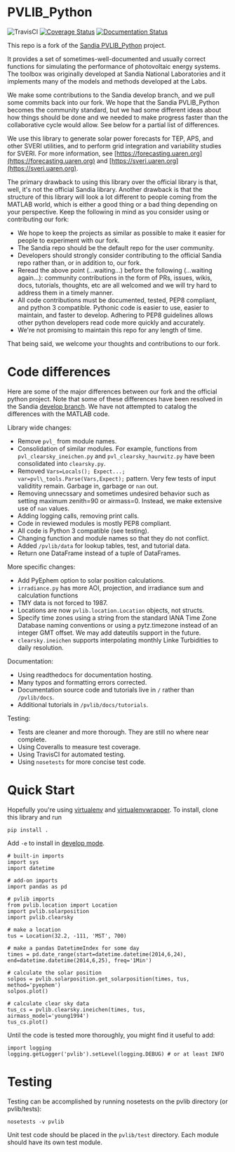 PVLIB_Python
============

![TravisCI](https://travis-ci.org/UARENForecasting/PVLIB_Python.svg)
[![Coverage Status](https://img.shields.io/coveralls/UARENForecasting/PVLIB_Python.svg)](https://coveralls.io/r/UARENForecasting/PVLIB_Python)
[![Documentation Status](https://readthedocs.org/projects/uarenforecasting-pvlib-python/badge/?version=latest)](https://readthedocs.org/projects/uarenforecasting-pvlib-python/?badge=latest)

This repo is a fork of the [Sandia PVLIB_Python](https://github.com/Sandia-Labs/PVLIB_Python) project.

It provides a set of sometimes-well-documented and usually correct functions for simulating the performance of photovoltaic energy systems. The toolbox was originally developed at Sandia National Laboratories and it implements many of the models and methods developed at the Labs. 

We make some contributions to the Sandia develop branch, and we pull some commits back into our fork. We hope that the Sandia PVLIB_Python becomes the community standard, but we had some different ideas about how things should be done and we needed to make progress faster than the collaborative cycle would allow. See below for a partial list of differences. 

We use this library to generate solar power forecasts for TEP, APS, and other SVERI utilities, and to perform grid integration and variability studies for SVERI. For more information, see [https://forecasting.uaren.org](https://forecasting.uaren.org) and [https://sveri.uaren.org](https://sveri.uaren.org).

The primary drawback to using this library over the official library is that, well, it's not the official Sandia library. Another drawback is that the structure of this library will look a lot different to people coming from the MATLAB world, which is either a good thing or a bad thing depending on your perspective. Keep the following in mind as you consider using or contributing our fork:

* We hope to keep the projects as similar as possible to make it easier for people to experiment with our fork. 
* The Sandia repo should be the default repo for the user community.
* Developers should strongly consider contributing to the official Sandia repo rather than, or in addition to, our fork.
* Reread the above point (...waiting...) before the following (...waiting again...): community contributions in the form of PRs, issues, wikis, docs, tutorials, thoughts, etc are all welcomed and we will try hard to address them in a timely manner.
* All code contributions must be documented, tested, PEP8 compliant, and python 3 compatible. Pythonic code is easier to use, easier to maintain, and faster to develop. Adhering to PEP8 guidelines allows other python developers read code more quickly and accurately. 
* We're not promising to maintain this repo for any length of time. 

That being said, we welcome your thoughts and contributions to our fork.


Code differences
================
Here are some of the major differences between our fork and the official python project. Note that some of these differences have been resolved in the Sandia [develop branch](https://github.com/Sandia-Labs/PVLIB_Python/tree/develop). We have not attempted to catalog the differences with the MATLAB code.

Library wide changes:
* Remove ``pvl_`` from module names.
* Consolidation of similar modules. For example, functions from ``pvl_clearsky_ineichen.py`` and ``pvl_clearsky_haurwitz.py`` have been consolidated into ``clearsky.py``. 
* Removed ``Vars=Locals(); Expect...; var=pvl\_tools.Parse(Vars,Expect);`` pattern. Very few tests of input validitity remain. Garbage in, garbage or ``nan`` out.
* Removing unnecssary and sometimes undesired behavior such as setting maximum zenith=90 or airmass=0. Instead, we make extensive use of ``nan`` values.
* Adding logging calls, removing print calls.
* Code in reviewed modules is mostly PEP8 compliant.
* All code is Python 3 compatible (see testing).
* Changing function and module names so that they do not conflict.
* Added ``/pvlib/data`` for lookup tables, test, and tutorial data.
* Return one DataFrame instead of a tuple of DataFrames.

More specific changes:
* Add PyEphem option to solar position calculations. 
* ``irradiance.py`` has more AOI, projection, and irradiance sum and calculation functions
* TMY data is not forced to 1987.
* Locations are now ``pvlib.location.Location`` objects, not structs.
* Specify time zones using a string from the standard IANA Time Zone Database naming conventions or using a pytz.timezone instead of an integer GMT offset. We may add dateutils support in the future.
* ``clearsky.ineichen`` supports interpolating monthly Linke Turbidities to daily resolution.

Documentation:
* Using readthedocs for documentation hosting.
* Many typos and formatting errors corrected.
* Documentation source code and tutorials live in ``/`` rather than ``/pvlib/docs``.
* Additional tutorials in ``/pvlib/docs/tutorials``.

Testing:
* Tests are cleaner and more thorough. They are still no where near complete.
* Using Coveralls to measure test coverage. 
* Using TravisCI for automated testing.
* Using ``nosetests`` for more concise test code. 


Quick Start
===========
Hopefully you're using [virtualenv](http://virtualenv.readthedocs.org/en/latest/) and [virtualenvwrapper](http://virtualenvwrapper.readthedocs.org). To install, clone this library and run

```
pip install .
```

Add ``-e`` to install in [develop mode](http://pip.readthedocs.org/en/latest/reference/pip_install.html#editable-installs).

```
# built-in imports
import sys
import datetime

# add-on imports
import pandas as pd

# pvlib imports
from pvlib.location import Location
import pvlib.solarposition
import pvlib.clearsky

# make a location
tus = Location(32.2, -111, 'MST', 700)

# make a pandas DatetimeIndex for some day
times = pd.date_range(start=datetime.datetime(2014,6,24), end=datetime.datetime(2014,6,25), freq='1Min')

# calculate the solar position
solpos = pvlib.solarposition.get_solarposition(times, tus, method='pyephem')
solpos.plot()

# calculate clear sky data
tus_cs = pvlib.clearsky.ineichen(times, tus, airmass_model='young1994')
tus_cs.plot()
```

Until the code is tested more thoroughly, you might find it useful to add:
```
import logging
logging.getLogger('pvlib').setLevel(logging.DEBUG) # or at least INFO
```


Testing
============
Testing can be accomplished by running nosetests on the pvlib directory (or pvlib/tests):
```
nosetests -v pvlib
```
Unit test code should be placed in the ``pvlib/test`` directory. Each module should have its own test module. 
